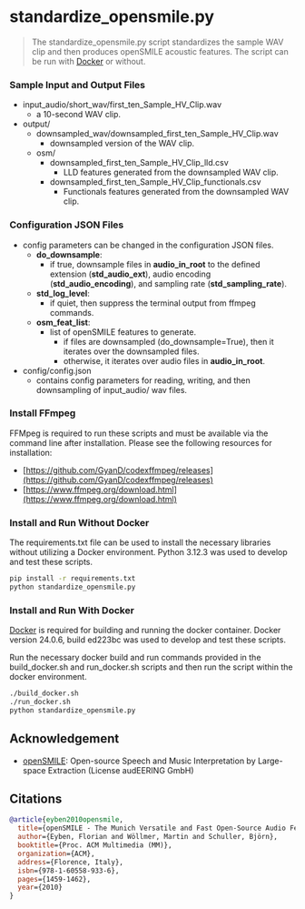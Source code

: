 # standardize_opensmile.py

> The standardize_opensmile.py script standardizes the sample WAV clip and then produces openSMILE acoustic features. The script can be run with [Docker](https://docs.docker.com/engine/install/) or without.

### Sample Input and Output Files

* input_audio/short_wav/first_ten_Sample_HV_Clip.wav
    * a 10-second WAV clip.
* output/
    * downsampled_wav/downsampled_first_ten_Sample_HV_Clip.wav
        * downsampled version of the WAV clip.
    * osm/
        * downsampled_first_ten_Sample_HV_Clip_lld.csv
            * LLD features generated from the downsampled WAV clip.
        * downsampled_first_ten_Sample_HV_Clip_functionals.csv
            * Functionals features generated from the downsampled WAV clip.

### Configuration JSON Files

* config parameters can be changed in the configuration JSON files.
    * **do_downsample**:
        * if true, downsample files in **audio_in_root** to the defined extension (**std_audio_ext**), audio encoding (**std_audio_encoding**), and sampling rate (**std_sampling_rate**).
    * **std_log_level**:
        * if quiet, then suppress the terminal output from ffmpeg commands.
    * **osm_feat_list**:
        * list of openSMILE features to generate.
            * if files are downsampled (do_downsample=True), then it iterates over the downsampled files.
            * otherwise, it iterates over audio files in **audio_in_root**.
* config/config.json
    * contains config parameters for reading, writing, and then downsampling of input_audio/ wav files.

### Install FFmpeg

FFMpeg is required to run these scripts and must be available via the command line after installation. Please see the following resources for installation:
* [https://github.com/GyanD/codexffmpeg/releases](https://github.com/GyanD/codexffmpeg/releases)
* [https://www.ffmpeg.org/download.html](https://www.ffmpeg.org/download.html)

### Install and Run Without Docker

The requirements.txt file can be used to install the necessary libraries without utilizing a Docker environment. Python 3.12.3 was used to develop and test these scripts.

```sh
pip install -r requirements.txt
python standardize_opensmile.py
```

### Install and Run With Docker

[Docker](https://docs.docker.com/engine/install/) is required for building and running the docker container. Docker version 24.0.6, build ed223bc was used to develop and test these scripts.

Run the necessary docker build and run commands provided in the build_docker.sh and run_docker.sh scripts and then run the script within the docker environment.

```sh
./build_docker.sh
./run_docker.sh
python standardize_opensmile.py
```
## Acknowledgement
- [openSMILE](https://github.com/audeering/opensmile): Open-source Speech and Music Interpretation by Large-space Extraction (License audEERING GmbH)

## Citations
```bibtex
@article{eyben2010opensmile,
  title={openSMILE - The Munich Versatile and Fast Open-Source Audio Feature Extractor},
  author={Eyben, Florian and Wöllmer, Martin and Schuller, Björn},
  booktitle={Proc. ACM Multimedia (MM)},
  organization={ACM},
  address={Florence, Italy},
  isbn={978-1-60558-933-6},
  pages={1459-1462},
  year={2010}
}
```

